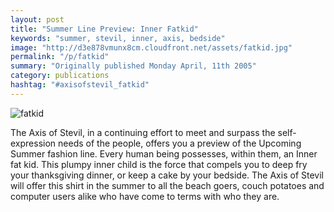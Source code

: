 ```yaml
---
layout: post
title: "Summer Line Preview: Inner Fatkid"
keywords: "summer, stevil, inner, axis, bedside"
image: "http://d3e878vmunx8cm.cloudfront.net/assets/fatkid.jpg"
permalink: "/p/fatkid"
summary: "Originally published Monday April, 11th 2005"
category: publications
hashtag: "#axisofstevil_fatkid"
---
```


![fatkid](http://d3e878vmunx8cm.cloudfront.net/assets/fatkid.jpg)

The Axis of Stevil, in a continuing effort to meet and surpass the self-expression needs of the people, offers you a preview of the Upcoming Summer fashion line. Every human being possesses, within them, an Inner fat kid. This plumpy inner child is the force that compels you to deep fry your thanksgiving dinner, or keep a cake by your bedside. The Axis of Stevil will offer this shirt in the summer to all the beach goers, couch potatoes and computer users alike who have come to terms with who they are.

